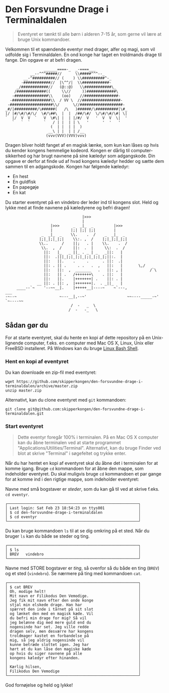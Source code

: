 # Den Forsvundne Drage i Terminaldalen

> Eventyret er tænkt til alle børn i alderen 7-15 år, som gerne vil lære at bruge Unix kommandoer.


Velkommen til et spændende eventyr med drager, alfer og magi,
som vil udfolde sig i Terminaldalen. En ond konge har taget
en troldmands drage til fange. Din opgave er at befri dragen.

```
                 ______====-_  _-====___
           __--^^^#####//      \\#####^^^--_
        __-^##########// (    ) \\##########^-_
       -############//  |\^^/|  \\############-
     _/############//   (@::@)   \\############\_
    /#############((     \\//     ))#############\
   -###############\\    (oo)    //###############-
  -#################\\  / VV \  //#################-
 -###################\\/      \//###################-
_#/|##########/\######(   /\   )######/\##########|\#_
|/ |#/\#/\#/\/  \#/\##\  |  |  /##/\#/  \/\#/\#/\#| \|
`  |/  V  V  `   V  \#\| |  | |/#/  V   '  V  V  \|  '
   `   `  `      `   / | |  | | \   '      '  '   '
                    (  | |  | |  )
                   __\ | |  | | /__
                  (vvv(VVV)(VVV)vvv)
```

Dragen bliver holdt fanget af en magisk lænke, som kun kan låses op hvis du kender kongens hemmelige kodeord.
Kongen er dårlig til computer-sikkerhed og har brugt navnene på sine kæledyr som adgangskode. Din opgave er derfor at finde ud af hvad kongens kæledyr hedder og sætte dem sammen til en adgangskode. Kongen har følgende kæledyr:

- En hest
- En guldfisk
- En papegøje
- En kat

Du starter eventyret på en vindebro der leder ind til kongens slot. Held og lykke med at finde navnene på kæledyrene og befri dragen!

```
                                  |>>>
                                  |
                    |>>>      _  _|_  _         |>>>
                    |        |;| |;| |;|        |
                _  _|_  _    \\.    .  /    _  _|_  _
               |;|_|;|_|;|    \\:. ,  /    |;|_|;|_|;|
               \\..      /    ||;   . |    \\.    .  /
                \\.  ,  /     ||:  .  |     \\:  .  /
                 ||:   |_   _ ||_ . _ | _   _||:   |
                 ||:  .|||_|;|_|;|_|;|_|;|_|;||:.  |
                 ||:   ||.    .     .      . ||:  .|
                 ||: . || .     . .   .  ,   ||:   |       \,/
                 ||:   ||:  ,  _______   .   ||: , |            /`\
                 ||:   || .   /+++++++\    . ||:   |
                 ||:   ||.    |+++++++| .    ||: . |
              __ ||: . ||: ,  |+++++++|.  . _||_   |
     ____--`~    '--~~__|.    |+++++__|----~    ~`---,              ___
-~--~                   ~---__|,--~'                  ~~----_____-~'   `~----~~
                             /  -   _  \
                            /  -   -_   \
```


## Sådan gør du

For at starte eventyret, skal du hente en kopi af dette repository på en
Unix-lignende computer, f.eks. en computer med Mac OS X, Linux, Unix eller FreeBSD
installeret. På Windows kan du bruge [Linux Bash Shell](https://www.howtogeek.com/249966/how-to-install-and-use-the-linux-bash-shell-on-windows-10/).

### Hent en kopi af eventyret

Du kan downloade en zip-fil med eventyret:

```
wget https://github.com/skipperkongen/den-forsvundne-drage-i-terminaldalen/archive/master.zip
unzip master.zip
```

Alternativt, kan du clone eventyret med `git` kommandoen:

```
git clone git@github.com:skipperkongen/den-forsvundne-drage-i-terminaldalen.git
```


### Start eventyret

> Dette eventyr foregår 100% i terminalen. På en Mac OS X computer kan du åbne terminalen ved at starte programmet "Applications/Utilities/Terminal". Alternativt, kan du bruge Finder ved blot at skrive "Terminal" i søgefeltet og trykke enter.

Når du har hentet en kopi af eventyret skal du åbne  det i terminalen for at komme igang. Bruge `cd` kommandoen for at åbne
den mappe, som indeholder eventyret. Du skal muligvis bruge `cd` kommandoen et par gange for at komme ind i den rigtige mappe, som indeholder eventyret:

Navne med små bogstaver er *steder*, som du kan gå til ved at skrive f.eks. `cd eventyr`.

```
┌──────────────────────────────────────────────────────────┐
│ Last login: Sat Feb 23 18:54:23 on ttys001               │
│ $ cd den-forsvundne-drage-i-terminaldalen                │
│ $ cd eventyr                                             │
└──────────────────────────────────────────────────────────┘
```

Du kan bruge kommandoen `ls` til at se dig omkring på et sted. Når du bruger `ls` kan du både se steder og ting.

```
┌──────────────────────────────────────────────────────────┐
│ $ ls                                                     │
│ BREV   vindebro                                          │
└──────────────────────────────────────────────────────────┘
```

Navne med STORE bogstaver er *ting*, så ovenfor så du både en ting (`BREV`) og et sted (`vindebro`). Se nærmere på ting med kommandoen `cat`.

```
┌──────────────────────────────────────────────────────────┐
│ $ cat BREV                                               │
│ Oh, modige helt!                                         │
│ Mit navn er Filikodus Den Vemodige.                      │                  
│ Jeg fik mit navn efter den onde konge                    │                    
│ stjal min elskede drage. Han har                         │                                       
│ spærret den inde i tårnet på sit slot                    │                                      
│ og lænket den med en magisk kæde. Vil                    │                                         
│ du befri min drage for mig? Så vil                       │
│ jeg belønne dig med mere guld end du                     │
│ nogensinde har set. Jeg ville redde                      │
│ dragen selv, men desværre har kongens                    │
│ troldmager kastet en forbandelse på                      │
│ mig, så jeg aldrig nogensinde vil                        │
│ kunne betræde slottet igen. Jeg har                      │
│ hørt at du kan låse den magiske kæde                     │
│ op hvis du siger navnene på alle                         │
│ kongens kæledyr efter hinanden.                          │
│                                                          │
│ Kærlig hilsen,                                           │
│ Filikodus Den Vemodige                                   │
└──────────────────────────────────────────────────────────┘
```

God fornøjelse og held og lykke!
